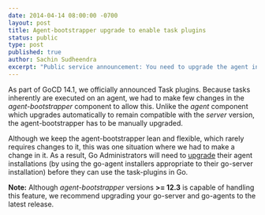 ```yaml
---
date: 2014-04-14 08:00:00 -0700
layout: post
title: Agent-bootstrapper upgrade to enable task plugins
status: public
type: post
published: true
author: Sachin Sudheendra
excerpt: "Public service announcement: You need to upgrade the agent installer to 14.1 or newer, if you're planning to use task plugins"
---
```


As part of GoCD 14.1, we officially announced Task plugins. Because tasks inherently are executed on an agent, we had to make few changes in the *agent-bootstrapper* component to allow this. Unlike the *agent* component which upgrades automatically to remain compatible with the *server* version, the agent-bootstrapper has to be manually upgraded.

Although we keep the agent-bootstrapper lean and flexible, which rarely requires changes to it, this was one situation where we had to make a change in it. As a result, Go Administrators will need to [upgrade](http://go.cd/download) their agent installations (by using the go-agent installers appropriate to their go-server installation) before they can use the task-plugins in Go.

**Note:** Although *agent-bootstrapper* versions **>= 12.3** is capable of handling this feature, we recommend upgrading your go-server and go-agents to the latest release.
